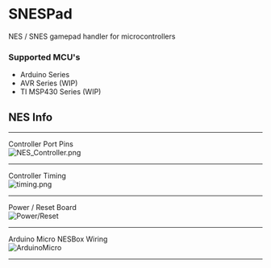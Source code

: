 # SNESPad
NES / SNES gamepad handler for microcontrollers

### Supported MCU's
* Arduino Series
* AVR Series (WIP)
* TI MSP430 Series (WIP)


## NES Info
***
Controller Port Pins  
![NES_Controller.png](https://bitbucket.org/jmstover/nesbox/downloads/nes-controller_port.png)
***
Controller Timing  
![timing.png](https://bitbucket.org/repo/XGkzXn/images/1481977841-timing.png)
***
Power / Reset Board  
![Power/Reset](https://bitbucket.org/jmstover/nesbox/downloads/nes-power_reset_button.svg)
***
Arduino Micro NESBox Wiring  
![ArduinoMicro](https://bitbucket.org/jmstover/nesbox/downloads/nes-arduino_board_micro.svg)
***